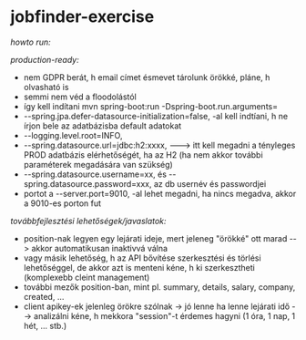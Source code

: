 # jobfinder-exercise

*howto run:*


*production-ready:*
- nem GDPR berát, h email címet ésmevet tárolunk örökké, pláne, h olvasható is
- semmi nem véd a floodolástól
- így kell indítani mvn spring-boot:run -Dspring-boot.run.arguments=
- --spring.jpa.defer-datasource-initialization=false, -al kell indtíani, h ne írjon bele az adatbázisba default adatokat
- --logging.level.root=INFO,
- --spring.datasource.url=jdbc:h2:xxxx, ---> itt kell megadni a tényleges PROD adatbázis elérhetőségét, ha az H2 (ha nem akkor további paraméterek megadására van szükség)
- --spring.datasource.username=xx, és --spring.datasource.password=xxx, az db usernév és passwordjei
- portot a --server.port=9010, -al lehet megadni, ha nincs megadva, akkor a 9010-es porton fut
  


*továbbfejlesztési lehetőségek/javaslatok:*
- position-nak legyen egy lejárati ideje, mert jeleneg "örökké" ott marad --> akkor automatikusan inaktivvá válna
- vagy másik lehetőség, h az API bővítése szerkesztési és törlési lehetőséggel, de akkor azt is menteni kéne, h ki szerkesztheti (komplexebb cleint management)
- további mezők position-ban, mint pl. summary, details, salary, company, created, ...
- client apikey-ek jelenleg örökre szólnak -> jó lenne ha lenne lejárati idő --> analizálni kéne, h mekkora "session"-t érdemes hagyni (1 óra, 1 nap, 1 hét, ... stb.)
